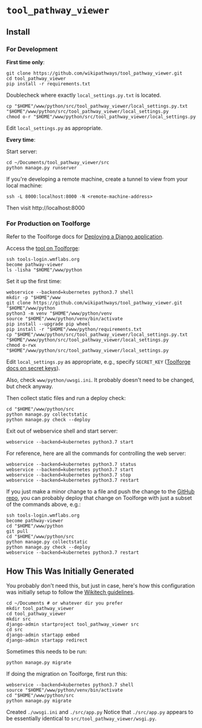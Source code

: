 # `tool_pathway_viewer`

## Install

### For Development

**First time only**:
```
git clone https://github.com/wikipathways/tool_pathway_viewer.git
cd tool_pathway_viewer
pip install -r requirements.txt
```

Doublecheck where exactly `local_settings.py.txt` is located.

```
cp "$HOME"/www/python/src/tool_pathway_viewer/local_settings.py.txt "$HOME"/www/python/src/tool_pathway_viewer/local_settings.py
chmod o-r "$HOME"/www/python/src/tool_pathway_viewer/local_settings.py
```

Edit `local_settings.py` as appropriate.

**Every time**:

Start server:
```
cd ~/Documents/tool_pathway_viewer/src
python manage.py runserver
```

If you're developing a remote machine, create a tunnel to view from your local machine:
```
ssh -L 8000:localhost:8000 -N <remote-machine-address>
```

Then visit http://localhost:8000

### For Production on Toolforge

Refer to the Toolforge docs for [Deploying a Django application](https://wikitech.wikimedia.org/wiki/Help:Toolforge/Web/Python#Deploying_a_Django_application).

Access the [tool on Toolforge](https://toolsadmin.wikimedia.org/tools/id/pathway-viewer):

```
ssh tools-login.wmflabs.org
become pathway-viewer
ls -lisha "$HOME"/www/python
```

Set it up the first time:

```
webservice --backend=kubernetes python3.7 shell
mkdir -p "$HOME"/www
git clone https://github.com/wikipathways/tool_pathway_viewer.git "$HOME"/www/python
python3 -m venv "$HOME"/www/python/venv
source "$HOME"/www/python/venv/bin/activate
pip install --upgrade pip wheel
pip install -r "$HOME"/www/python/requirements.txt
cp "$HOME"/www/python/src/tool_pathway_viewer/local_settings.py.txt "$HOME"/www/python/src/tool_pathway_viewer/local_settings.py
chmod o-rwx "$HOME"/www/python/src/tool_pathway_viewer/local_settings.py
```

Edit `local_settings.py` as appropriate, e.g., specify `SECRET_KEY` ([Toolforge docs on secret keys](https://docs.djangoproject.com/en/3.2/howto/deployment/checklist/#secret-key)).

Also, check `www/python/uwsgi.ini`. It probably doesn't need to be changed, but check anyway.

Then collect static files and run a deploy check:

```
cd "$HOME"/www/python/src
python manage.py collectstatic
python manage.py check --deploy
```

Exit out of webservice shell and start server:

```
webservice --backend=kubernetes python3.7 start
```

For reference, here are all the commands for controlling the web server:

```
webservice --backend=kubernetes python3.7 status
webservice --backend=kubernetes python3.7 start
webservice --backend=kubernetes python3.7 stop
webservice --backend=kubernetes python3.7 restart
```

If you just make a minor change to a file and push the change to the [GitHub repo](https://github.com/wikipathways/tool_pathway_viewer), you can probably deploy that change on Toolforge with just a subset of the commands above, e.g.:

```
ssh tools-login.wmflabs.org
become pathway-viewer
cd "$HOME"/www/python
git pull
cd "$HOME"/www/python/src
python manage.py collectstatic
python manage.py check --deploy
webservice --backend=kubernetes python3.7 restart
```

## How This Was Initially Generated

You probably don't need this, but just in case, here's how this configuration was initially setup to follow the [Wikitech guidelines](https://wikitech.wikimedia.org/wiki/Help:Toolforge/Web/Python).

```
cd ~/Documents # or whatever dir you prefer
mkdir tool_pathway_viewer
cd tool_pathway_viewer
mkdir src
django-admin startproject tool_pathway_viewer src
cd src
django-admin startapp embed
django-admin startapp redirect
```

Sometimes this needs to be run:

```
python manage.py migrate
```

If doing the migration on Toolforge, first run this:

```
webservice --backend=kubernetes python3.7 shell
source "$HOME"/www/python/venv/bin/activate
cd "$HOME"/www/python/src
python manage.py migrate
```

Created `./uwsgi.ini` and `./src/app.py` Notice that `./src/app.py` appears to be essentially identical to `src/tool_pathway_viewer/wsgi.py`.
